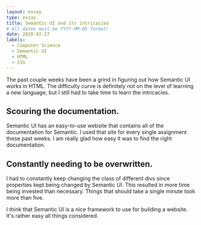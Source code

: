 ```yaml
---
layout: essay
type: essay
title: Semantic UI and its intricacies
# All dates must be YYYY-MM-DD format!
date: 2020-02-27
labels:
  - Computer Science
  - Semantic UI
  - HTML
  - CSS
---
```


The past couple weeks have been a grind in figuring out how Semantic UI works in HTML. The difficulty curve is definitely not on the level of learning a new language, but I still had to take time to learn the intricacies.

## Scouring the documentation.

Semantic UI has an easy-to-use website that contains all of the documentation for Semantic. I used that site for every single assignment these past weeks. I am really glad how easy it was to find the right documentation.

## Constantly needing to be overwritten.

I had to constantly keep changing the class of different divs since properties kept being changed by Semantic UI. This resulted in more time being invested than necessary. Things that should take a single minute took more than five.

I think that Semantic UI is a nice framework to use for building a website. It's rather easy all things considered.
